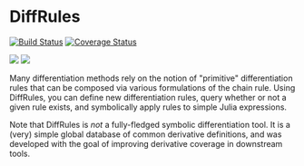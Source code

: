 # DiffRules

[![Build Status](https://travis-ci.org/JuliaDiff/DiffRules.jl.svg?branch=master)](https://travis-ci.org/JuliaDiff/DiffRules.jl)
[![Coverage Status](https://coveralls.io/repos/github/JuliaDiff/DiffRules.jl/badge.svg?branch=master)](https://coveralls.io/github/JuliaDiff/DiffRules.jl?branch=master)

[![](https://img.shields.io/badge/docs-stable-blue.svg)](https://juliadiff.org/DiffRules.jl/stable)
[![](https://img.shields.io/badge/docs-latest-blue.svg)](https://juliadiff.org/DiffRules.jl/latest)

Many differentiation methods rely on the notion of "primitive" differentiation rules that
can be composed via various formulations of the chain rule. Using DiffRules, you can define
new differentiation rules, query whether or not a given rule exists, and symbolically apply
rules to simple Julia expressions.

Note that DiffRules is *not* a fully-fledged symbolic differentiation tool. It is a (very)
simple global database of common derivative definitions, and was developed with the goal of
improving derivative coverage in downstream tools.
